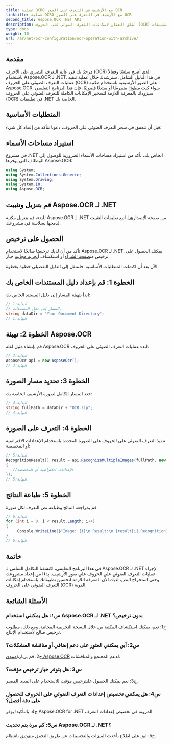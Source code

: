 ```yaml
---
title: عملية OCRO مع الأرشيف في التعرف على الصور OCR
linktitle: عملية OCRO مع الأرشيف في التعرف على الصور OCR
second_title: Aspose.OCR .NET API
description: أطلق العنان لإمكانات التعرف الضوئي على الحروف (OCR) في تطبيقات .NET باستخدام Aspose.OCR. تعلم كيفية استخراج النص من الصور الأرشيفية خطوة بخطوة.
type: docs
weight: 10
url: /ar/net/ocr-configuration/ocr-operation-with-archive/
---
```

## مقدمة

مرحبًا بك في عالم التعرف البصري على الأحرف (OCR) الذي أصبح سلسًا وفعالاً باستخدام Aspose.OCR لـ .NET. في هذا الدليل الشامل، سنرشدك خلال عملية تنفيذ عمليات التعرف الضوئي على الحروف (OCR) على الصور الأرشيفية باستخدام مكتبة Aspose.OCR. سواء كنت مطورًا متمرسًا أو مبتدئًا فضوليًا، فإن هذا البرنامج التعليمي سيزودك بالمعرفة اللازمة لتسخير الإمكانات الكاملة للتعرف الضوئي على الحروف (OCR) في تطبيقات .NET الخاصة بك.

## المتطلبات الأساسية

قبل أن نتعمق في سحر التعرف الضوئي على الحروف، دعونا نتأكد من إعداد كل شيء:

## استيراد مساحات الأسماء

في مشروع .NET الخاص بك، تأكد من استيراد مساحات الأسماء الضرورية للوصول إلى الوظائف التي يوفرها Aspose.OCR:

```csharp
using System;
using System.Collections.Generic;
using System.Drawing;
using System.IO;
using Aspose.OCR;
```

## قم بتنزيل وتثبيت Aspose.OCR لـ .NET

 للبدء، قم بتنزيل مكتبة Aspose.OCR لـ .NET من صفحة الإصدار[هنا](https://releases.aspose.com/ocr/net/). اتبع تعليمات التثبيت لدمجها بسلاسة في مشروعك.

## الحصول على ترخيص

 تأكد من أن لديك ترخيصًا صالحًا لاستخدام Aspose.OCR لـ .NET. يمكنك الحصول على ترخيص من[صفحة الشراء](https://purchase.aspose.com/buy) أو استكشاف أ[تجربة مجانية](https://releases.aspose.com/) خيار.

الآن بعد أن اكتملت المتطلبات الأساسية، فلننتقل إلى الدليل التفصيلي خطوة بخطوة.

## الخطوة 1: قم بإعداد دليل المستندات الخاص بك

ابدأ بتهيئة المسار إلى دليل المستند الخاص بك:

```csharp
// البداية:1
// المسار إلى دليل المستندات.
string dataDir = "Your Document Directory";
// النهاية:1
```

## الخطوة 2: تهيئة Aspose.OCR

قم بإنشاء مثيل لفئة Aspose.OCR لبدء عمليات التعرف الضوئي على الحروف:

```csharp
// البداية:3
AsposeOcr api = new AsposeOcr();
// النهاية:3
```

## الخطوة 3: تحديد مسار الصورة

حدد المسار الكامل لصورة الأرشيف الخاصة بك:

```csharp
// البداية:4
string fullPath = dataDir + "OCR.zip";
// النهاية:4
```

## الخطوة 4: التعرف على الصورة

تنفيذ التعرف الضوئي على الحروف على الصورة المحددة باستخدام الإعدادات الافتراضية أو المخصصة:

```csharp
// البداية:5
RecognitionResult[] result = api.RecognizeMultipleImages(fullPath, new RecognitionSettings
{
   //الإعدادات الافتراضية أو المخصصة
});
// النهاية:5
```

## الخطوة 5: طباعة النتائج

قم بمراجعة النتائج وطباعة نص التعرف لكل صورة:

```csharp
// البداية:6
for (int i = 0; i < result.Length; i++)
{
	 Console.WriteLine($"Image: {i}\n Result:\n {result[i].RecognitionText}");
}
// النهاية:6
```

## خاتمة

في هذا البرنامج التعليمي، اكتشفنا التكامل السلس لـ Aspose.OCR لـ .NET لإجراء عمليات التعرف الضوئي على الحروف على صور الأرشيف. بدءًا من إعداد مشروعك وحتى استخراج النص، لديك الآن المعرفة اللازمة لتحسين تطبيقاتك باستخدام إمكانات التعرف الضوئي على الحروف (OCR) القوية.

## الأسئلة الشائعة

### س١: هل يمكنني استخدام Aspose.OCR لـ .NET بدون ترخيص؟

ج1: نعم، يمكنك استكشاف المكتبة من خلال النسخة التجريبية المجانية. ومع ذلك، مطلوب ترخيص صالح لاستخدام الإنتاج.

### س2: أين يمكنني العثور على دعم إضافي أو مناقشة المشكلات؟

 ج2: قم بزيارة[منتدى Aspose.OCR](https://forum.aspose.com/c/ocr/16) لدعم المجتمع والمناقشات.

### س3: هل يتوفر خيار ترخيص مؤقت؟

 ج3: نعم يمكنك الحصول على[ترخيص مؤقت](https://purchase.aspose.com/temporary-license/) للاستخدام على المدى القصير.

### س4: هل يمكنني تخصيص إعدادات التعرف الضوئي على الحروف للحصول على دقة أفضل؟

ج4: بالتأكيد! يوفر Aspose.OCR for .NET المرونة في تخصيص إعدادات التعرف.

### س5: كم مرة يتم تحديث Aspose.OCR لـ .NET؟

 ج5: ابق على اطلاع بأحدث الميزات والتحسينات عن طريق التحقق من[توثيق](https://reference.aspose.com/ocr/net/) بانتظام.